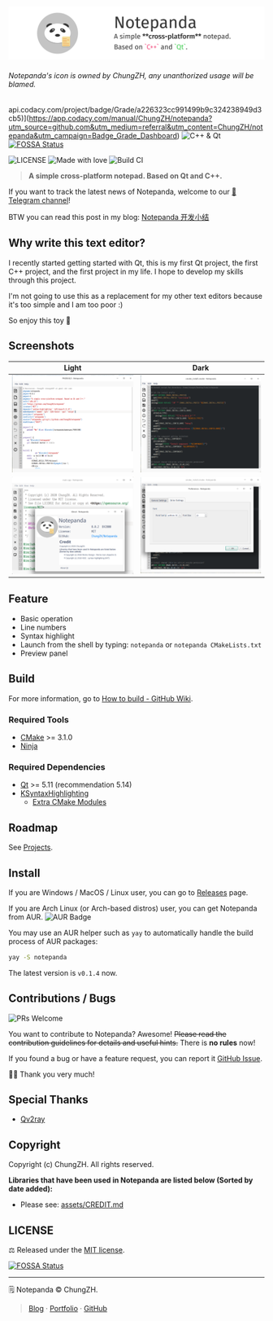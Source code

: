 ![banner](./images/banner.png)

###### Notepanda's icon is owned by ChungZH, any unanthorized usage will be blamed.






  api.codacy.com/project/badge/Grade/a226323cc991499b9c324238949d3cb5)](https://app.codacy.com/manual/ChungZH/notepanda?utm_source=github.com&utm_medium=referral&utm_content=ChungZH/notepanda&utm_campaign=Badge_Grade_Dashboard)
![C++ & Qt](https://img.shields.io/badge/C%2B%2B%20%26%20Qt-forever-ff69b4?style=flat) [![FOSSA Status](https://app.fossa.io/api/projects/git%2Bgithub.com%2FChungZH%2Fnotepanda.svg?type=shield)](https://app.fossa.io/projects/git%2Bgithub.com%2FChungZH%2Fnotepanda?ref=badge_shield)

![LICENSE](https://img.shields.io/github/license/ChungZH/notepanda)
![Made with love](https://img.shields.io/badge/Made%20with-love-red?style=flat)
![Build CI](https://github.com/ChungZH/notepanda/workflows/Build%20CI/badge.svg)


> **A simple cross-platform notepad. Based on Qt and C++.**

If you want to track the latest news of Notepanda, welcome to our [📰 Telegram channel](https://t.me/notepanda)!

BTW you can read this post in my blog: [Notepanda 开发小结](https://chungzh.cn/2020/05/16/notepanda/)

## Why write this text editor?

I recently started getting started with Qt, this is my first Qt project, the first C++ project, and the first project in my life. I hope to develop my skills through this project.

I'm not going to use this as a replacement for my other text editors because it's too simple and I am too poor :)

So enjoy this toy 🍵️

## Screenshots

| Light  | Dark |
|:--------:|:-------:|
| ![Light](./images/notepanda-sc1.png) | ![Dark](./images/notepanda-sc3.png) |
| ![Light](./images/notepanda-sc2.png) | ![Dark](/images/notepanda-sc4.png)|

## Feature

- Basic operation
- Line numbers
- Syntax highlight
- Launch from the shell by typing: `notepanda` or `notepanda CMakeLists.txt`
- Preview panel

## Build

For more information, go to [How to build - GitHub Wiki](https://github.com/ChungZH/notepanda/wiki/How-to-build---%E5%A6%82%E4%BD%95%E6%9E%84%E5%BB%BA).

### Required Tools

- [CMake](https://cmake.org/) >= 3.1.0
- [Ninja](https://ninja-build.org/)

### Required Dependencies

- [Qt](https://www.qt.io/) >= 5.11 (recommendation 5.14)
- [KSyntaxHighlighting](https://api.kde.org/frameworks/syntax-highlighting/html/index.html)
    - [Extra CMake Modules](https://api.kde.org/ecm/)

## Roadmap

See [Projects](https://github.com/ChungZH/notepanda/projects/).

## Install

If you are Windows / MacOS / Linux user, you can go to [Releases](https://github.com/ChungZH/notepanda/releases) page.

If you are Arch Linux (or Arch-based distros) user, you can get Notepanda from AUR. ![AUR Badge](https://img.shields.io/aur/version/notepanda)

You may use an AUR helper such as `yay` to automatically handle the build process of AUR packages:

```sh
yay -S notepanda
```

The latest version is `v0.1.4` now.

## Contributions / Bugs

![PRs Welcome](https://img.shields.io/badge/%F0%9F%A4%9DPRs-welcome-blue)

You want to contribute to Notepanda? Awesome! ~~Please read the contribution guidelines for details and useful hints.~~ There is **no rules** now!

If you found a bug or have a feature request, you can report it [GitHub Issue](https://github.com/ChungZH/notepanda/issues).

🙇‍♂️️ Thank you very much!

## Special Thanks

- [Qv2ray](https://github.com/qv2ray/qv2ray)

## Copyright

Copyright (c) ChungZH. All rights reserved.

**Libraries that have been used in Notepanda are listed below (Sorted by date added):**

- Please see: [assets/CREDIT.md](assets/CREDIT.md)

## LICENSE

⚖ Released under the [MIT license](/LICENSE.Md).

[![FOSSA Status](https://app.fossa.com/api/projects/git%2Bgithub.com%2FChungZH%2Fnotepanda.svg?type=large)](https://app.fossa.com/projects/git%2Bgithub.com%2FChungZH%2Fnotepanda?ref=badge_large)

------

🗒️ Notepanda © ChungZH.

> [Blog](https://chungzh.cn) · [Portfolio](https://chungzh.cc) · [GitHub](https://github.com/ChungZH)
